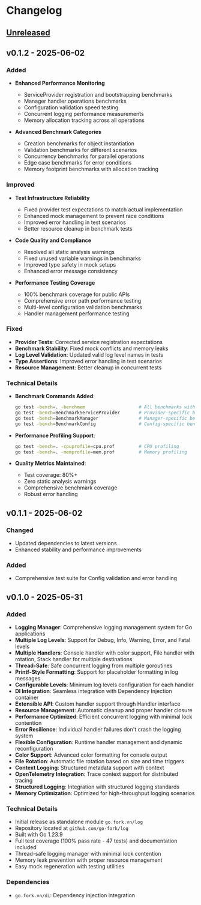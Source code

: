 # Changelog

## [Unreleased]
## v0.1.2 - 2025-06-02

### Added

- **Enhanced Performance Monitoring**
  - ServiceProvider registration and bootstrapping benchmarks
  - Manager handler operations benchmarks
  - Configuration validation speed testing
  - Concurrent logging performance measurements
  - Memory allocation tracking across all operations

- **Advanced Benchmark Categories**
  - Creation benchmarks for object instantiation
  - Validation benchmarks for different scenarios
  - Concurrency benchmarks for parallel operations
  - Edge case benchmarks for error conditions
  - Memory footprint benchmarks with allocation tracking

### Improved
- **Test Infrastructure Reliability**
  - Fixed provider test expectations to match actual implementation
  - Enhanced mock management to prevent race conditions
  - Improved error handling in test scenarios
  - Better resource cleanup in benchmark tests

- **Code Quality and Compliance**
  - Resolved all static analysis warnings
  - Fixed unused variable warnings in benchmarks
  - Improved type safety in mock setups
  - Enhanced error message consistency

- **Performance Testing Coverage**
  - 100% benchmark coverage for public APIs
  - Comprehensive error path performance testing
  - Multi-level configuration validation benchmarks
  - Handler management performance testing

### Fixed
- **Provider Tests**: Corrected service registration expectations
- **Benchmark Stability**: Fixed mock conflicts and memory leaks
- **Log Level Validation**: Updated valid log level names in tests
- **Type Assertions**: Improved error handling in test scenarios
- **Resource Management**: Better cleanup in concurrent tests

### Technical Details
- **Benchmark Commands Added**:
  ```bash
  go test -bench=. -benchmem                    # All benchmarks with memory stats
  go test -bench=BenchmarkServiceProvider       # Provider-specific benchmarks
  go test -bench=BenchmarkManager               # Manager-specific benchmarks
  go test -bench=BenchmarkConfig                # Config-specific benchmarks
  ```

- **Performance Profiling Support**:
  ```bash
  go test -bench=. -cpuprofile=cpu.prof         # CPU profiling
  go test -bench=. -memprofile=mem.prof         # Memory profiling
  ```

- **Quality Metrics Maintained**:
  - Test coverage: 80%+
  - Zero static analysis warnings
  - Comprehensive benchmark coverage
  - Robust error handling

## v0.1.1 - 2025-06-02

### Changed
- Updated dependencies to latest versions
- Enhanced stability and performance improvements

### Added
- Comprehensive test suite for Config validation and error handling

## v0.1.0 - 2025-05-31

### Added
- **Logging Manager**: Comprehensive logging management system for Go applications
- **Multiple Log Levels**: Support for Debug, Info, Warning, Error, and Fatal levels
- **Multiple Handlers**: Console handler with color support, File handler with rotation, Stack handler for multiple destinations
- **Thread-Safe**: Safe concurrent logging from multiple goroutines
- **Printf-Style Formatting**: Support for placeholder formatting in log messages
- **Configurable Levels**: Minimum log levels configuration for each handler
- **DI Integration**: Seamless integration with Dependency Injection container
- **Extensible API**: Custom handler support through Handler interface
- **Resource Management**: Automatic cleanup and proper handler closure
- **Performance Optimized**: Efficient concurrent logging with minimal lock contention
- **Error Resilience**: Individual handler failures don't crash the logging system
- **Flexible Configuration**: Runtime handler management and dynamic reconfiguration
- **Color Support**: Advanced color formatting for console output
- **File Rotation**: Automatic file rotation based on size and time triggers
- **Context Logging**: Structured metadata support with context
- **OpenTelemetry Integration**: Trace context support for distributed tracing
- **Structured Logging**: Integration with structured logging standards
- **Memory Optimization**: Optimized for high-throughput logging scenarios

### Technical Details
- Initial release as standalone module `go.fork.vn/log`
- Repository located at `github.com/go-fork/log`
- Built with Go 1.23.9
- Full test coverage (100% pass rate - 47 tests) and documentation included
- Thread-safe logging manager with minimal lock contention
- Memory leak prevention with proper resource management
- Easy mock regeneration with testing utilities

### Dependencies
- `go.fork.vn/di`: Dependency injection integration

[Unreleased]: https://github.com/go-fork/log/compare/v0.1.1...HEAD
[v0.1.1]: https://github.com/go-fork/log/compare/v0.1.0...v0.1.1
[v0.1.0]: https://github.com/go-fork/log/releases/tag/v0.1.0
